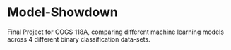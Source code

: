 # Model-Showdown
Final Project for COGS 118A, comparing different machine learning models across 4 different binary classification data-sets. 
